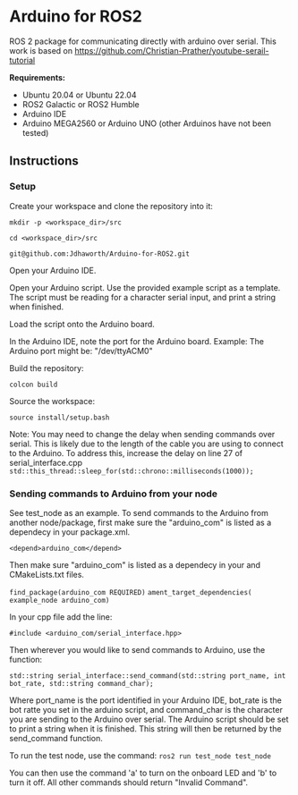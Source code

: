 # Arduino for ROS2
 ROS 2 package for communicating directly with arduino over serial. This work is based on https://github.com/Christian-Prather/youtube-serail-tutorial
 
 **Requirements:**
 - Ubuntu 20.04 or Ubuntu 22.04
 - ROS2 Galactic or ROS2 Humble
 - Arduino IDE
 - Arduino MEGA2560 or Arduino UNO (other Arduinos have not been tested)
 ## Instructions
 ### Setup

 Create your workspace and clone the repository into it:
 
 ```mkdir -p <workspace_dir>/src```
 
 ```cd <workspace_dir>/src```
 
 ```git@github.com:Jdhaworth/Arduino-for-ROS2.git```

 Open your Arduino IDE.

 Open your Arduino script. Use the provided example script as a template. The script must be reading for a character serial input, and print a string when finished. 

 Load the script onto the Arduino board.

 In the Arduino IDE, note the port for the Arduino board. Example: The Arduino port might be: "/dev/ttyACM0"

 Build the repository:

 ```colcon build```

 Source the workspace:

 ```source install/setup.bash```

 Note: You may need to change the delay when sending commands over serial. This is likely due to the length of the cable you are using to connect to the Arduino. To address this, increase the delay on line 27 of serial_interface.cpp
 ```std::this_thread::sleep_for(std::chrono::milliseconds(1000));```

 ### Sending commands to Arduino from your node
 See test_node as an example.
 To send commands to the Arduino from another node/package, first make sure the "arduino_com" is listed as a dependecy in your package.xml.

 ```<depend>arduino_com</depend>```
 
 Then make sure "arduino_com" is listed as a dependecy in your and CMakeLists.txt files.

 ```find_package(arduino_com REQUIRED)```
 ```ament_target_dependencies( example_node arduino_com)```
 
 In your cpp file add the line:
 
 ```#include <arduino_com/serial_interface.hpp>``` 
 
 Then wherever you would like to send commands to Arduino, use the function:
 
 ```std::string serial_interface::send_command(std::string port_name, int bot_rate, std::string command_char);```

 Where port_name is the port identified in your Arduino IDE, bot_rate is the bot ratte you set in the arduino script, and command_char is the character you are sending to the Arduino over serial. The Arduino script should be set to print a string when it is finished. This string will then be returned by the send_command function. 

To run the test node, use the command:
```ros2 run test_node test_node```

You can then use the command 'a' to turn on the onboard LED and 'b' to turn it off. All other commands should return "Invalid Command".
